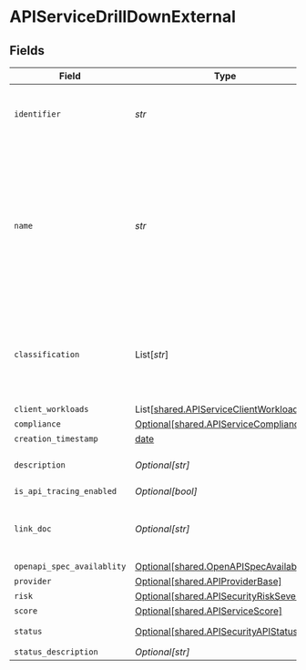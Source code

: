 # APIServiceDrillDownExternal


## Fields

| Field                                                                                                                                                             | Type                                                                                                                                                              | Required                                                                                                                                                          | Description                                                                                                                                                       |
| ----------------------------------------------------------------------------------------------------------------------------------------------------------------- | ----------------------------------------------------------------------------------------------------------------------------------------------------------------- | ----------------------------------------------------------------------------------------------------------------------------------------------------------------- | ----------------------------------------------------------------------------------------------------------------------------------------------------------------- |
| `identifier`                                                                                                                                                      | *str*                                                                                                                                                             | :heavy_check_mark:                                                                                                                                                | Unique identifier of the subject API as assigned by Crankshaft                                                                                                    |
| `name`                                                                                                                                                            | *str*                                                                                                                                                             | :heavy_check_mark:                                                                                                                                                | API name, usually an FQDN as determined by crankshaft, it can be logical or can correspond to one of the endpoints where the API is reachable, i.e. api.webex.com |
| `classification`                                                                                                                                                  | List[*str*]                                                                                                                                                       | :heavy_minus_sign:                                                                                                                                                | API classification label as determined by Crankshaft, e.g. ['meetings', 'messaging']                                                                              |
| `client_workloads`                                                                                                                                                | List[[shared.APIServiceClientWorkload](../../models/shared/apiserviceclientworkload.md)]                                                                          | :heavy_minus_sign:                                                                                                                                                | N/A                                                                                                                                                               |
| `compliance`                                                                                                                                                      | [Optional[shared.APIServiceCompliance]](../../models/shared/apiservicecompliance.md)                                                                              | :heavy_minus_sign:                                                                                                                                                | N/A                                                                                                                                                               |
| `creation_timestamp`                                                                                                                                              | [date](https://docs.python.org/3/library/datetime.html#date-objects)                                                                                              | :heavy_minus_sign:                                                                                                                                                | N/A                                                                                                                                                               |
| `description`                                                                                                                                                     | *Optional[str]*                                                                                                                                                   | :heavy_minus_sign:                                                                                                                                                | Textual description of the Service                                                                                                                                |
| `is_api_tracing_enabled`                                                                                                                                          | *Optional[bool]*                                                                                                                                                  | :heavy_minus_sign:                                                                                                                                                | N/A                                                                                                                                                               |
| `link_doc`                                                                                                                                                        | *Optional[str]*                                                                                                                                                   | :heavy_minus_sign:                                                                                                                                                | Location of the documentation. This can be an URL for example                                                                                                     |
| `openapi_spec_availablity`                                                                                                                                        | [Optional[shared.OpenAPISpecAvailability]](../../models/shared/openapispecavailability.md)                                                                        | :heavy_minus_sign:                                                                                                                                                | N/A                                                                                                                                                               |
| `provider`                                                                                                                                                        | [Optional[shared.APIProviderBase]](../../models/shared/apiproviderbase.md)                                                                                        | :heavy_minus_sign:                                                                                                                                                | N/A                                                                                                                                                               |
| `risk`                                                                                                                                                            | [Optional[shared.APISecurityRiskSeverity]](../../models/shared/apisecurityriskseverity.md)                                                                        | :heavy_minus_sign:                                                                                                                                                | An `enum`eration.                                                                                                                                                 |
| `score`                                                                                                                                                           | [Optional[shared.APIServiceScore]](../../models/shared/apiservicescore.md)                                                                                        | :heavy_minus_sign:                                                                                                                                                | N/A                                                                                                                                                               |
| `status`                                                                                                                                                          | [Optional[shared.APISecurityAPIStatus]](../../models/shared/apisecurityapistatus.md)                                                                              | :heavy_minus_sign:                                                                                                                                                | Api status enumeration.                                                                                                                                           |
| `status_description`                                                                                                                                              | *Optional[str]*                                                                                                                                                   | :heavy_minus_sign:                                                                                                                                                | N/A                                                                                                                                                               |